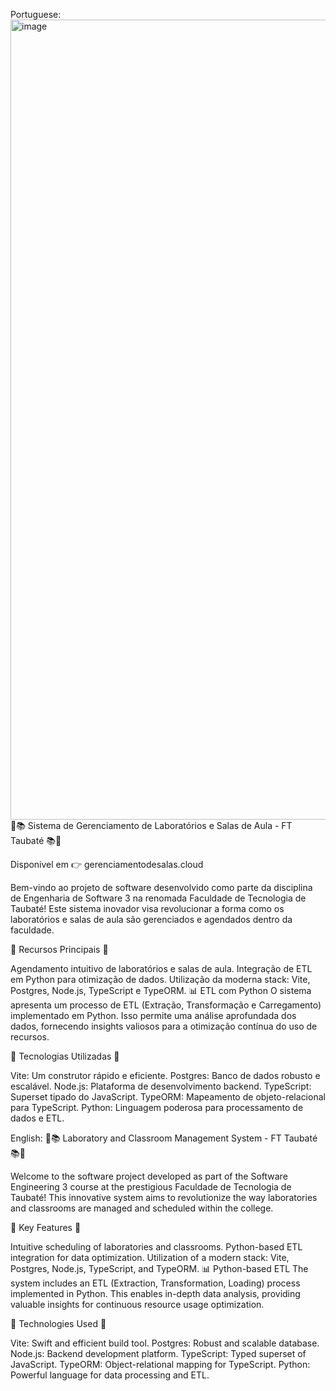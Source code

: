Portuguese:
<img width="1280" alt="image" src="https://github.com/isaac-goncalves/gerenciamento-de-salas-V0.1/assets/82903174/7940b3fb-c671-4e33-8829-810ea8d6a115">
🔬📚 Sistema de Gerenciamento de Laboratórios e Salas de Aula - FT Taubaté 📚🔬

Disponivel em 👉 <a src="http://gerenciamentodesalas.cloud">gerenciamentodesalas.cloud</a>

Bem-vindo ao projeto de software desenvolvido como parte da disciplina de Engenharia de Software 3 na renomada Faculdade de Tecnologia de Taubaté! Este sistema inovador visa revolucionar a forma como os laboratórios e salas de aula são gerenciados e agendados dentro da faculdade.

🚀 Recursos Principais 🚀

Agendamento intuitivo de laboratórios e salas de aula.
Integração de ETL em Python para otimização de dados.
Utilização da moderna stack: Vite, Postgres, Node.js, TypeScript e TypeORM.
📊 ETL com Python
O sistema apresenta um processo de ETL (Extração, Transformação e Carregamento) implementado em Python. Isso permite uma análise aprofundada dos dados, fornecendo insights valiosos para a otimização contínua do uso de recursos.

🔧 Tecnologias Utilizadas 🔧

Vite: Um construtor rápido e eficiente.
Postgres: Banco de dados robusto e escalável.
Node.js: Plataforma de desenvolvimento backend.
TypeScript: Superset tipado do JavaScript.
TypeORM: Mapeamento de objeto-relacional para TypeScript.
Python: Linguagem poderosa para processamento de dados e ETL.

English:
🔬📚 Laboratory and Classroom Management System - FT Taubaté 📚🔬

Welcome to the software project developed as part of the Software Engineering 3 course at the prestigious Faculdade de Tecnologia de Taubaté! This innovative system aims to revolutionize the way laboratories and classrooms are managed and scheduled within the college.

🚀 Key Features 🚀

Intuitive scheduling of laboratories and classrooms.
Python-based ETL integration for data optimization.
Utilization of a modern stack: Vite, Postgres, Node.js, TypeScript, and TypeORM.
📊 Python-based ETL
The system includes an ETL (Extraction, Transformation, Loading) process implemented in Python. This enables in-depth data analysis, providing valuable insights for continuous resource usage optimization.

🔧 Technologies Used 🔧

Vite: Swift and efficient build tool.
Postgres: Robust and scalable database.
Node.js: Backend development platform.
TypeScript: Typed superset of JavaScript.
TypeORM: Object-relational mapping for TypeScript.
Python: Powerful language for data processing and ETL.
